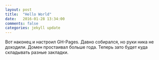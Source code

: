 ```yaml
---
layout: post
title:  "Hello World"
date:   2016-01-28 13:34:00
comments: false
categories: jekyll update
---
```

Вот наконец и настроил GH-Pages. Давно собирался, но руки ника не доходили. Домен простаивал больше года. Теперь зато будет куда складывать разные закладки.



